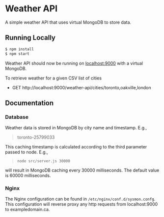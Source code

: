 # Weather API

A simple weather API that uses virtual MongoDB to store data.

## Running Locally

```sh
$ npm install
$ npm start
```

Weather API should now be running on [localhost:9000](http://localhost:9000/) with a virtual MongoDB.

To retrieve weather for a given CSV list of cities
- GET http://localhost:9000/weather-api/cities/toronto,oakville,london

## Documentation

### Database

Weather data is stored in MongoDB by city name and timestamp. E.g.,
> toronto-25799033

This caching timestamp is calculated according to the third parameter passed to node. E.g.,
> `node src/server.js 30000`

will result in MongoDB caching every 30000 milliseconds. The default value is 60000 milliseconds.

### Nginx

The Nginx configuration can be found in `/etc/nginx/conf.d/sysmon.confg`. This configuration will reverse proxy any http requests from localhost:9000 to exampledomain.ca.

